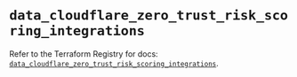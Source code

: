 # `data_cloudflare_zero_trust_risk_scoring_integrations`

Refer to the Terraform Registry for docs: [`data_cloudflare_zero_trust_risk_scoring_integrations`](https://registry.terraform.io/providers/cloudflare/cloudflare/5.9.0/docs/data-sources/zero_trust_risk_scoring_integrations).
